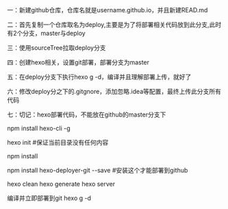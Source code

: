 一：新建github仓库，仓库名就是username.github.io，并且新建READ.md

二：首先复制一个仓库取名为deploy,主要是为了将部署相关代码放到此分支,此时有2个分支，master与deploy

三：使用sourceTree拉取deploy分支

四：创建hexo相关，设置git部署，部署分支为master

五：在deploy分支下执行hexo g -d，编译并且理解部署上传，就好了

六：修改deploy分之下的.gitgnore，添加忽略.idea等配置，最终上传此分支所有代码

七：切记：hexo部署代码，不能放在github的master分支下


npm install hexo-cli -g   

hexo init #保证当前目录没有任何内容

npm install   


npm install hexo-deployer-git --save  #安装这个才能部署到github


hexo clean
hexo generate
hexo server

编译并立即部署到git
hexo g -d